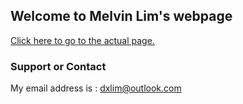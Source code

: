 ## Welcome to Melvin Lim's webpage

[Click here to go to the actual page.](https://melvinlim.github.io)

### Support or Contact

My email address is : dxlim@outlook.com
